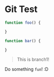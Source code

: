Git Test
========

```javascript
function foo() {

}
```

```javascript
function bar() {

}
```

> This is branch1!

Do something `fun`! :D
